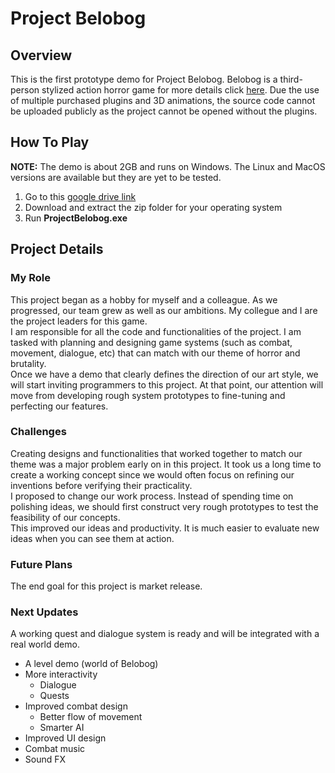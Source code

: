 # Project Belobog
## Overview
This is the first prototype demo for Project Belobog. 
Belobog is a third-person stylized action horror game for more details click [here](https://docs.google.com/presentation/d/1FlZdw0D3veuY0ubyzADCBhKjMk-Xzyvh3hhhPJUY8hg/edit?usp=sharing).
Due the use of multiple purchased plugins and 3D animations, the source code cannot be uploaded publicly as the project cannot be opened 
without the plugins.

## How To Play
**NOTE:** The demo is about 2GB and runs on Windows. The Linux and MacOS versions are available but they are yet to be tested.
1. Go to this [google drive link](https://drive.google.com/drive/folders/1sr_qnRn2U2TBJEV76a_1YPemgNKj0POf?usp=share_link)
2. Download and extract the zip folder for your operating system
3. Run **ProjectBelobog.exe**

## Project Details
### My Role
This project began as a hobby for myself and a colleague. As we progressed, our team grew as well as our ambitions. 
My collegue and I are the project leaders for this game. \
I am responsible for all the code and functionalities of the project. I am tasked with planning and designing game systems (such as combat, 
movement, dialogue, etc) that can match with our theme of horror and brutality. \
Once we have a demo that clearly defines the direction of our art style, we will start inviting programmers to this project.
At that point, our attention will move from developing rough system prototypes to fine-tuning and perfecting our features.

### Challenges
Creating designs and functionalities that worked together to match our theme was a major problem early on in this project.
It took us a long time to create a working concept since we would often focus on refining our inventions before verifying their practicality. \
I proposed to change our work process. Instead of spending time on polishing ideas, we should first construct
very rough prototypes to test the feasibility of our concepts. \
This improved our ideas and productivity. It is much easier to evaluate new ideas when you can see them at action.

### Future Plans
The end goal for this project is market release. 

### Next Updates
A working quest and dialogue system is ready and will be integrated with a real world demo.
- A level demo (world of Belobog)
- More interactivity
  - Dialogue
  - Quests
- Improved combat design
  - Better flow of movement
  - Smarter AI
- Improved UI design
- Combat music
- Sound FX

